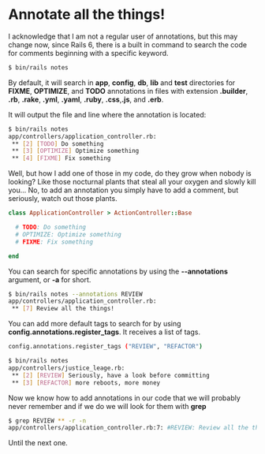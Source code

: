 # Annotate all the things!

I acknowledge that I am not a regular user of annotations, but this
may change now, since Rails 6, there is a built in command to search
the code for comments beginning with a specific keyword.

```sh
$ bin/rails notes
```

By default, it will search in **app**, **config**, **db**, **lib** and
**test** directories for **FIXME**, **OPTIMIZE**, and **TODO** annotations
in files with extension **.builder**, **.rb**, **.rake**, **.yml**,
**.yaml**, **.ruby**, **.css**,**.js**, and **.erb**.

It will output the file and line where the annotation is located:

```sh
$ bin/rails notes
app/controllers/application_controller.rb:
 ** [2] [TODO] Do something
 ** [3] [OPTIMIZE] Optimize something
 ** [4] [FIXME] Fix something
```

Well, but how I add one of those in my code, do they grow when nobody
is looking? Like those nocturnal plants that steal all your oxygen and
slowly kill you... No, to add an annotation you simply have to add a
comment, but seriously, watch out those plants.

```ruby
class ApplicationController > ActionController::Base

  # TODO: Do something
  # OPTIMIZE: Optimize something
  # FIXME: Fix something

end
```

You can search for specific annotations by using the **--annotations**
argument, or **-a** for short.

```sh
$ bin/rails notes --annotations REVIEW
app/controllers/application_controller.rb:
 ** [7] Review all the things!
```

You can add more default tags to search for by using
**config.annotations.register_tags**. It receives a list
of tags.

```sh
config.annotations.register_tags ("REVIEW", "REFACTOR")

$ bin/rails notes
app/controllers/justice_leage.rb:
 ** [2] [REVIEW] Seriously, have a look before committing
 ** [3] [REFACTOR] more reboots, more money
```

Now we know how to add annotations in our code that we will probably
never remember and if we do we will look for them with
**grep**

```sh
$ grep REVIEW ** -r -n
app/controllers/application_controller.rb:7: #REVIEW: Review all the things!
```

Until the next one.
